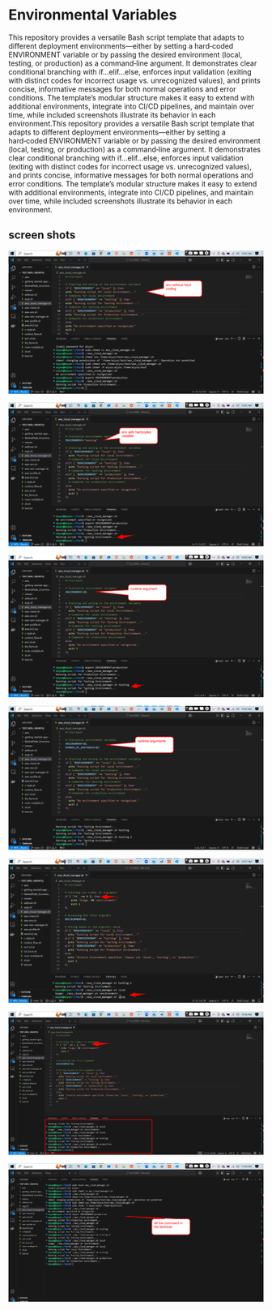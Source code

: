 # Environmental Variables
This repository provides a versatile Bash script template that adapts to different deployment environments—either by setting a hard‑coded ENVIRONMENT variable or by passing the desired environment (local, testing, or production) as a command‑line argument. It demonstrates clear conditional branching with if…elif…else, enforces input validation (exiting with distinct codes for incorrect usage vs. unrecognized values), and prints concise, informative messages for both normal operations and error conditions. The template’s modular structure makes it easy to extend with additional environments, integrate into CI/CD pipelines, and maintain over time, while included screenshots illustrate its behavior in each environment.This repository provides a versatile Bash script template that adapts to different deployment environments—either by setting a hard‑coded ENVIRONMENT variable or by passing the desired environment (local, testing, or production) as a command‑line argument. It demonstrates clear conditional branching with if…elif…else, enforces input validation (exiting with distinct codes for incorrect usage vs. unrecognized values), and prints concise, informative messages for both normal operations and error conditions. The template’s modular structure makes it easy to extend with additional environments, integrate into CI/CD pipelines, and maintain over time, while included screenshots illustrate its behavior in each environment.

## screen shots
![](./imgs/env1.png)

![](./imgs/env2.png)

![](./imgs/env3.png)

![](./imgs/env4.png)

![](./imgs/env5.png)

![](./imgs/env6.png)

![](./imgs/env7.png)